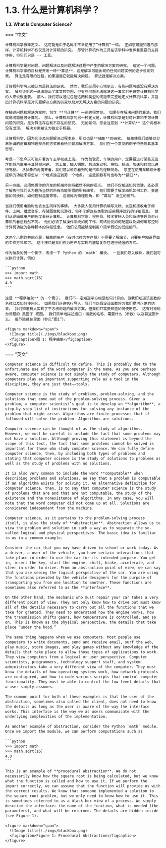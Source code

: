 # 1.3. 什么是计算机科学？

**1.3. What Is Computer Science?**

=== "中文"

    计算机科学很难定义。 这可能是由于名称中不幸使用了“计算机”一词。 正如您可能知道的那样，计算机科学不仅仅是对计算机的研究。 尽管计算机作为工具在该学科中发挥着重要的支持作用，但它们只是 -- 工具。
    
    计算机科学是对问题、问题解决以及问题解决过程中产生的解决方案的研究。 给定一个问题，计算机科学家的目标是开发一种**算法**，这是解决可能出现的任何问题实例的逐步说明列表。 算法是有限的过程，如果遵循它就能解决问题。 算法就是解决方案。
    
    计算机科学可以被认为是算法的研究。 然而，我们必须小心地承认，有些问题可能没有解决方案。 虽然证明这一说法超出了本文的范围，但有些问题无法解决这一事实对于研究计算机科学的人来说很重要。 那么，我们可以通过包括这两种类型的问题来完整地定义计算机科学，并指出计算机科学是对问题解决方案的研究以及对无解决方案的问题的研究。
    
    在描述问题和解决方案时，包含 **可计算** 一词也很常见。 如果存在解决问题的算法，我们就说问题是可计算的。 那么，计算机科学的另一种定义是，计算机科学是对可计算和不可计算问题的研究，是对算法存在和不存在的研究。 无论如何，您会注意到 **计算机** 这个词根本没有出现。 解决方案被认为独立于机器。
    
    计算机科学，因为它涉及问题解决过程本身，所以也是**抽象**的研究。 抽象使我们能够以分离所谓的逻辑和物理视角的方式来看待问题和解决方案。 我们在一个常见的例子中熟悉其基本思想。
    
    考虑一下您今天可能开着的车去学校或上班。 作为驾驶员、车辆的用户，您需要进行某些交互才能将汽车用于其预期用途。 您上车，插入钥匙，启动发动机，换档，制动，加速和转向以进行驾驶。 从抽象的角度来看，我们可以说你看到的是汽车的逻辑视角。 您正在使用车辆设计者提供的功能来将您从一个地点运送到另一个地点。 这些函数有时也称为**接口**。
    
    另一方面，必须修理你的汽车的机械师则持截然不同的观点。 他们不仅知道如何驾驶，还必须了解执行我们认为理所当然的所有功能所需的所有细节。 他们需要了解发动机如何工作、变速器如何换档、如何控制温度等等。 这被称为物理视角，即 “幕后” 发生的细节。
    
    当我们使用电脑时也会发生同样的事情。 大多数人使用计算机编写文档、发送和接收电子邮件、上网、播放音乐、存储图像和玩游戏，但不了解这些类型的应用程序运行的详细信息。 他们从逻辑或用户的角度看待计算机。 计算机科学家、程序员、技术支持人员和系统管理员对计算机的看法截然不同。 他们必须了解操作系统如何工作、网络协议如何配置以及如何编写控制计算机功能的各种脚本的详细信息。 他们必须能够控制用户简单假设的低级细节。
    
    这两个示例的共同点是，抽象的用户（有时也称为客户端）不需要了解细节，只要用户知道界面的工作方式即可。 这个接口是我们作为用户与实现的底层复杂性进行通信的方式。
    
    作为抽象的另一个例子，考虑一下 Python 的 `math` 模块。 一旦我们导入模块，我们就可以执行计算，例如
    
    ```python
    >>> import math
    >>> math.sqrt(16)
    4.0
    ```
    
    这是 **程序抽象** 的一个例子。 我们不一定知道平方根是如何计算的，但我们知道该函数的名称以及如何使用它。 如果我们正确执行导入，我们可以假设该函数将为我们提供正确的结果。 我们知道有人实现了平方根问题的解决方案，但我们只需要知道如何使用它。 这有时被称为流程的 黑匣子 视图。 我们简单地描述接口：函数的名称、需要什么（参数）以及将返回什么。 细节隐藏在里面（参见“图1”）。
    
    <figure markdown="span">
      ![Image title](./imgs/blackbox.png)
      <figcaption>图 1: 程序抽象</figcaption>
    </figure>

=== "英文"

    Computer science is difficult to define. This is probably due to the unfortunate use of the word computer in the name. As you are perhaps aware, computer science is not simply the study of computers. Although computers play an important supporting role as a tool in the discipline, they are just that––tools.
    
    Computer science is the study of problems, problem-solving, and the solutions that come out of the problem-solving process. Given a problem, a computer scientist’s goal is to develop an **algorithm**, a step-by-step list of instructions for solving any instance of the problem that might arise. Algorithms are finite processes that if followed will solve the problem. Algorithms are solutions.
    
    Computer science can be thought of as the study of algorithms. However, we must be careful to include the fact that some problems may not have a solution. Although proving this statement is beyond the scope of this text, the fact that some problems cannot be solved is important for those who study computer science. We can fully define computer science, then, by including both types of problems and stating that computer science is the study of solutions to problems as well as the study of problems with no solutions.
    
    It is also very common to include the word **computable** when describing problems and solutions. We say that a problem is computable if an algorithm exists for solving it. An alternative definition for computer science, then, is to say that computer science is the study of problems that are and that are not computable, the study of the existence and the nonexistence of algorithms. In any case, you will note that the word computer did not come up at all. Solutions are considered independent from the machine.
    
    Computer science, as it pertains to the problem-solving process itself, is also the study of **abstraction**. Abstraction allows us to view the problem and solution in such a way as to separate the so-called logical and physical perspectives. The basic idea is familiar to us in a common example.
    
    Consider the car that you may have driven to school or work today. As a driver, a user of the vehicle, you have certain interactions that take place in order to use the car for its intended purpose. You get in, insert the key, start the engine, shift, brake, accelerate, and steer in order to drive. From an abstraction point of view, we can say that you are seeing the logical perspective of the car. You are using the functions provided by the vehicle designers for the purpose of transporting you from one location to another. These functions are sometimes also referred to as the **interface**.
    
    On the other hand, the mechanic who must repair your car takes a very different point of view. They not only know how to drive but must know all of the details necessary to carry out all the functions that we take for granted. They need to understand how the engine works, how the transmission shifts gears, how temperature is controlled, and so on. This is known as the physical perspective, the details that take place “under the hood.”
    
    The same thing happens when we use computers. Most people use computers to write documents, send and receive email, surf the web, play music, store images, and play games without any knowledge of the details that take place to allow those types of applications to work. They view computers from a logical or user perspective. Computer scientists, programmers, technology support staff, and system administrators take a very different view of the computer. They must know the details of how operating systems work, how network protocols are configured, and how to code various scripts that control computer functionality. They must be able to control the low-level details that a user simply assumes.
    
    The common point for both of these examples is that the user of the abstraction, sometimes also called the client, does not need to know the details as long as the user is aware of the way the interface works. This interface is the way we as users communicate with the underlying complexities of the implementation.
    
    As another example of abstraction, consider the Python `math` module. Once we import the module, we can perform computations such as
    
    ```python
    >>> import math
    >>> math.sqrt(16)
    4.0
    ```
    
    This is an example of **procedural abstraction**. We do not necessarily know how the square root is being calculated, but we know what the function is called and how to use it. If we perform the import correctly, we can assume that the function will provide us with the correct results. We know that someone implemented a solution to the square root problem, but we only need to know how to use it. This is sometimes referred to as a black box view of a process. We simply describe the interface: the name of the function, what is needed (the parameters), and what will be returned. The details are hidden inside (see Figure 1).
    
    <figure markdown="span">
      ![Image title](./imgs/blackbox.png)
      <figcaption>Figure 1: Procedural Abstraction</figcaption>
    </figure>
